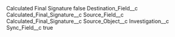 <?xml version="1.0" encoding="UTF-8"?>
<CustomMetadata xmlns="http://soap.sforce.com/2006/04/metadata" xmlns:xsi="http://www.w3.org/2001/XMLSchema-instance" xmlns:xsd="http://www.w3.org/2001/XMLSchema">
    <label>Calculated Final Signature</label>
    <protected>false</protected>
    <values>
        <field>Destination_Field__c</field>
        <value xsi:type="xsd:string">Calculated_Final_Signature__c</value>
    </values>
    <values>
        <field>Source_Field__c</field>
        <value xsi:type="xsd:string">Calculated_Final_Signature__c</value>
    </values>
    <values>
        <field>Source_Object__c</field>
        <value xsi:type="xsd:string">Investigation__c</value>
    </values>
    <values>
        <field>Sync_Field__c</field>
        <value xsi:type="xsd:boolean">true</value>
    </values>
</CustomMetadata>
